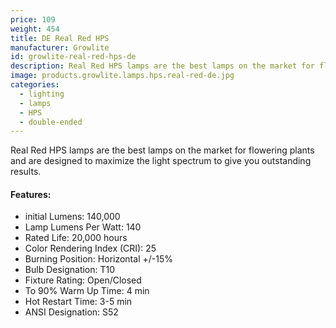 ```yaml
---
price: 109
weight: 454
title: DE Real Red HPS
manufacturer: Growlite
id: growlite-real-red-hps-de
description: Real Red HPS lamps are the best lamps on the market for flowering plants and are designed to maximize the light spectrum to give you outstanding results.
image: products.growlite.lamps.hps.real-red-de.jpg
categories:
  - lighting
  - lamps
  - HPS
  - double-ended
---
```


Real Red HPS lamps are the best lamps on the market for flowering plants and are designed to maximize the light spectrum to give you outstanding results.

#### Features:

* initial Lumens: 140,000
* Lamp Lumens Per Watt: 140
* Rated Life: 20,000 hours
* Color Rendering Index (CRI): 25
* Burning Position: Horizontal +/-15%
* Bulb Designation: T10
* Fixture Rating: Open/Closed
* To 90% Warm Up Time: 4 min
* Hot Restart Time: 3-5 min
* ANSI Designation: S52
